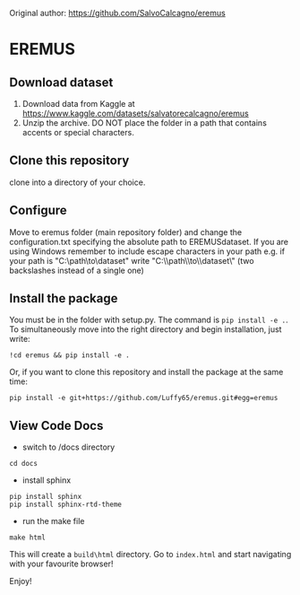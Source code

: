 Original author: https://github.com/SalvoCalcagno/eremus


# EREMUS

## Download dataset
1. Download data from Kaggle at https://www.kaggle.com/datasets/salvatorecalcagno/eremus
2. Unzip the archive. DO NOT place the folder in a path that contains accents or special characters.


## Clone this repository
clone into a directory of your choice.

## Configure
Move to eremus folder (main repository folder) and change the configuration.txt specifying the absolute path to EREMUSdataset. If you are using Windows remember to include escape characters in your path e.g. if your path is "C:\path\to\dataset" write "C:\\\path\\\to\\\dataset\\" (two backslashes instead of a single one)


## Install the package
You must be in the folder with setup.py. The command is `pip install -e .`. To simultaneously move into the right directory and begin installation, just write:
```
!cd eremus && pip install -e .
```
Or, if you want to clone this repository and install the package at the same time:
```
pip install -e git+https://github.com/Luffy65/eremus.git#egg=eremus
```

## View Code Docs
- switch to /docs directory
```
cd docs
```
- install sphinx
```
pip install sphinx
pip install sphinx-rtd-theme
```
- run the make file
```
make html
```
This will create a `build\html` directory. 
Go to `index.html` and start navigating with your favourite browser!

Enjoy!

